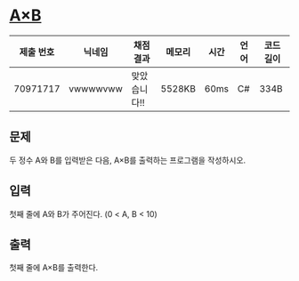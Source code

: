 #  [A×B](https://www.acmicpc.net/problem/10998) 

| 제출 번호 | 닉네임 | 채점 결과 | 메모리 | 시간 | 언어 | 코드 길이 |
|---|---|---|---|---|---|---|
|70971717|vwwwwvww|맞았습니다!! |5528KB|60ms|C#|334B|

## 문제
<p>두 정수 A와 B를 입력받은 다음, A×B를 출력하는 프로그램을 작성하시오.</p>

## 입력
<p>첫째 줄에 A와 B가 주어진다. (0 < A, B < 10)</p>

## 출력
<p>첫째 줄에 A×B를 출력한다.</p>

